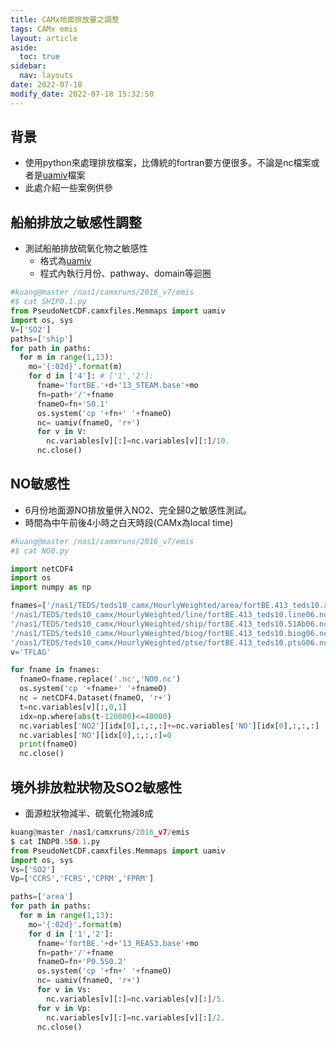 ```yaml
---
title: CAMx地面排放量之調整
tags: CAMx emis
layout: article
aside:
  toc: true
sidebar:
  nav: layouts
date: 2022-07-18
modify_date: 2022-07-18 15:32:50
---
```


## 背景
- 使用python來處理排放檔案，比傳統的fortran要方便很多。不論是nc檔案或者是[uamiv][uamiv]檔案
- 此處介紹一些案例供參

## 船舶排放之敏感性調整
- 測試船舶排放硫氧化物之敏感性
  - 格式為[uamiv][uamiv]
  - 程式內執行月份、pathway、domain等迴圈

```python
#kuang@master /nas1/camxruns/2016_v7/emis
#$ cat SHIP0.1.py
from PseudoNetCDF.camxfiles.Memmaps import uamiv
import os, sys
V=['SO2']
paths=['ship']
for path in paths:
  for m in range(1,13):
    mo='{:02d}'.format(m)
    for d in ['4']: # ['1','2']:
      fname='fortBE.'+d+'13_STEAM.base'+mo
      fn=path+'/'+fname
      fnameO=fn+'S0.1'
      os.system('cp '+fn+' '+fnameO)
      nc= uamiv(fnameO, 'r+')
      for v in V:
        nc.variables[v][:]=nc.variables[v][:]/10.
      nc.close()
```
## NO敏感性
- 6月份地面源NO排放量併入NO2、完全歸0之敏感性測試。
- 時間為中午前後4小時之白天時段(CAMx為local time)

```python
#kuang@master /nas1/camxruns/2016_v7/emis
#$ cat NO0.py

import netCDF4
import os
import numpy as np

fnames=['/nas1/TEDS/teds10_camx/HourlyWeighted/area/fortBE.413_teds10.area06.nc',
'/nas1/TEDS/teds10_camx/HourlyWeighted/line/fortBE.413_teds10.line06.nc',
'/nas1/TEDS/teds10_camx/HourlyWeighted/ship/fortBE.413_teds10.51Ab06.nc',
'/nas1/TEDS/teds10_camx/HourlyWeighted/biog/fortBE.413_teds10.biog06.nc',
'/nas1/TEDS/teds10_camx/HourlyWeighted/ptse/fortBE.413_teds10.ptsG06.nc']
v='TFLAG'

for fname in fnames:
  fnameO=fname.replace('.nc','NO0.nc')
  os.system('cp '+fname+' '+fnameO)
  nc = netCDF4.Dataset(fnameO, 'r+')
  t=nc.variables[v][:,0,1]
  idx=np.where(abs(t-120000)<=40000)
  nc.variables['NO2'][idx[0],:,:,:]+=nc.variables['NO'][idx[0],:,:,:]
  nc.variables['NO'][idx[0],:,:,:]=0
  print(fnameO)
  nc.close()
```

## 境外排放粒狀物及SO2敏感性
- 面源粒狀物減半、硫氧化物減8成

```python
kuang@master /nas1/camxruns/2016_v7/emis
$ cat INDP0.5S0.1.py
from PseudoNetCDF.camxfiles.Memmaps import uamiv
import os, sys
Vs=['SO2']
Vp=['CCRS','FCRS','CPRM','FPRM']

paths=['area']
for path in paths:
  for m in range(1,13):
    mo='{:02d}'.format(m)
    for d in ['1','2']:
      fname='fortBE.'+d+'13_REAS3.base'+mo
      fn=path+'/'+fname
      fnameO=fn+'P0.5S0.2'
      os.system('cp '+fn+' '+fnameO)
      nc= uamiv(fnameO, 'r+')
      for v in Vs:
        nc.variables[v][:]=nc.variables[v][:]/5.
      for v in Vp:
        nc.variables[v][:]=nc.variables[v][:]/2.
      nc.close()
```

[uamiv]: <https://github.com/sinotec2/camxruns/wiki/CAMx(UAM)的檔案格式> "CAMx所有二進制 I / O文件的格式，乃是遵循早期UAM(城市空氣流域模型EPA，1990年）建立的慣例。 該二進制文件包含4筆不隨時間改變的表頭記錄，其後則為時間序列的數據記錄。詳見CAMx(UAM)的檔案格式"
